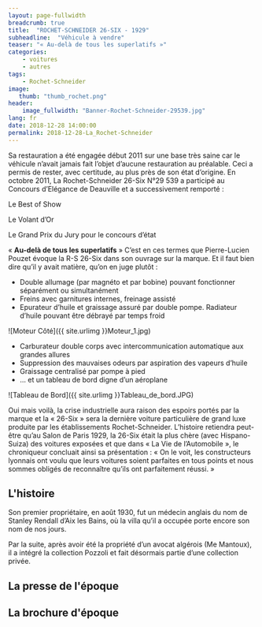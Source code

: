 ```yaml
---
layout: page-fullwidth
breadcrumb: true
title:  "ROCHET-SCHNEIDER 26-SIX - 1929"
subheadline:  "Véhicule à vendre"
teaser: "« Au-delà de tous les superlatifs »"
categories:
    - voitures
    - autres
tags:
    - Rochet-Schneider
image:
   thumb: "thumb_rochet.png"
header:
    image_fullwidth: "Banner-Rochet-Schneider-29539.jpg"
lang: fr
date: 2018-12-28 14:00:00
permalink: 2018-12-28-La_Rochet-Schneider
---
```


Sa restauration a été engagée début 2011 sur une base très saine car le véhicule n’avait jamais fait l’objet d’aucune restauration au préalable.
Ceci a permis de rester, avec certitude, au plus près de son état d’origine. 
En octobre 2011, La Rochet-Schneider 26-Six N°29 539 a participé au Concours d’Elégance de Deauville et a successivement remporté : 

Le Best of Show

Le Volant d’Or

Le Grand Prix du Jury pour le concours d’état

« __Au-delà de tous les superlatifs__ »
C’est en ces termes que Pierre-Lucien Pouzet évoque la R-S 26-Six dans son ouvrage sur la marque. Et il faut bien dire qu’il y avait matière, qu’on en juge plutôt : 
*   Double allumage (par magnéto et par bobine) pouvant fonctionner séparément ou simultanément 
*   Freins avec garnitures internes,  freinage assisté 
*   Epurateur d’huile et graissage assuré par double pompe. Radiateur d’huile pouvant être débrayé par temps froid

![Moteur Côté]({{ site.urlimg }}Moteur_1.jpg)

*   Carburateur double corps avec intercommunication automatique aux grandes allures 
*   Suppression des mauvaises odeurs par aspiration des vapeurs d’huile 
*   Graissage centralisé par pompe à pied 
*   … et un tableau de bord digne d’un aéroplane

![Tableau de Bord]({{ site.urlimg }}Tableau_de_bord.JPG)

Oui mais voilà, la crise industrielle aura raison des espoirs portés par la marque et la « 26-Six » sera la dernière voiture particulière de grand luxe produite par les établissements Rochet-Schneider. L’histoire retiendra peut-être qu’au Salon de Paris 1929, la 26-Six était la plus chère (avec Hispano-Suiza) des voitures exposées et que dans « La Vie de l’Automobile », le chroniqueur concluait ainsi sa présentation : «  On le voit,  les constructeurs lyonnais ont voulu que leurs  voitures soient parfaites en tous points et nous sommes obligés  de reconnaître qu’ils ont parfaitement réussi. »

## L'histoire
Son premier propriétaire, en août 1930, fut un médecin anglais du nom de Stanley Rendall d’Aix les Bains, où la villa qu’il a occupée porte encore son nom de nos jours.

Par la suite, après avoir été la propriété d’un avocat algérois (Me Mantoux), il a intégré la collection Pozzoli et fait désormais partie d’une collection privée. 

## La presse de l'époque

## La brochure d'époque
